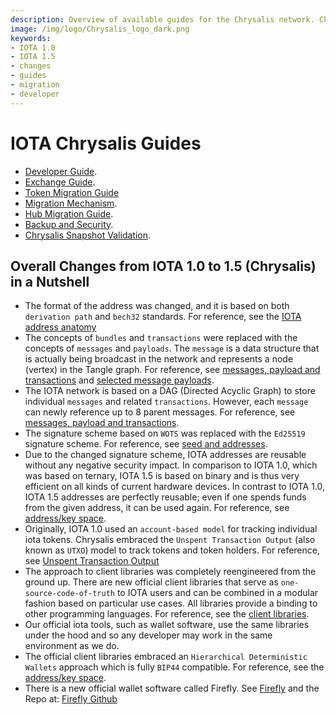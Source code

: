 ```yaml
---
description: Overview of available guides for the Chrysalis network. Changes from IOTA 1.0 to IOTA 1.5 , aka Chrysalis.  
image: /img/logo/Chrysalis_logo_dark.png
keywords:
- IOTA 1.0
- IOTA 1.5
- changes
- guides
- migration
- developer
---
```


# IOTA Chrysalis Guides

- [Developer Guide](developer.md).
- [Exchange Guide](exchange.md).
- [Token Migration Guide](token_migration.md)
- [Migration Mechanism](migration_mechanism.md).
- [Hub Migration Guide](hub_migration.md).
- [Backup and Security](backup_security.md).
- [Chrysalis Snapshot Validation](snapshot_validation_bootstrapping.md).


## Overall Changes from IOTA 1.0 to 1.5 (Chrysalis) in a Nutshell

* The format of the address was changed, and it is based on both `derivation path` and `bech32` standards. For reference, see the [IOTA address anatomy](developer.md#iota-15-address-anatomy)
* The concepts of `bundles` and `transactions` were replaced with the concepts of `messages` and `payloads`. The `message` is a data structure that is actually being broadcast in the network and represents a node (vertex) in the Tangle graph. For reference, see [messages, payload and transactions](developer.md#messages-payloads-and-transactions) and [selected message payloads](developer.md#selected-message-payloads).
* The IOTA network is based on a DAG (Directed Acyclic Graph) to store individual `messages` and related `transactions`. However, each `message` can newly reference up to 8 parent messages. For reference, see [messages, payload and transactions](developer.md#messages-payloads-and-transactions).
* The signature scheme based on `WOTS` was replaced with the `Ed25519` signature scheme. For reference, see [seed and addresses](developer.md#seed-and-addresses).
* Due to the changed signature scheme, IOTA addresses are reusable without any negative security impact. In comparison to IOTA 1.0, which was based on ternary, IOTA 1.5 is based on binary and is thus very efficient on all kinds of current hardware devices. In contrast to IOTA 1.0, IOTA 1.5 addresses are perfectly reusable; even if one spends funds from the given address, it can be used again. For reference, see [address/key space](developer.md#addresskey-space).
* Originally, IOTA 1.0 used an `account-based model` for tracking individual iota tokens. Chrysalis embraced the `Unspent Transaction Output` (also known as `UTXO`) model to track tokens and token holders. For reference, see [Unspent Transaction Output](developer.md#unspent-transaction-output-utxo)
* The approach to client libraries was completely reengineered from the ground up. There are new official client libraries that serve as `one-source-code-of-truth` to IOTA users and can be combined in a modular fashion based on particular use cases. All libraries provide a binding to other programming languages. For reference, see the [client libraries](../libraries/overview.md).
* Our official iota tools, such as wallet software, use the same libraries under the hood and so any developer may work in the same environment as we do.
* The official client libraries embraced an `Hierarchical Deterministic Wallets` approach which is fully `BIP44` compatible. For reference, see the [address/key space](developer.md#addresskey-space).
* There is a new official wallet software called Firefly. See [Firefly](https://firefly.iota.org/) and the Repo at: [Firefly Github](https://github.com/iotaledger/firefly)

